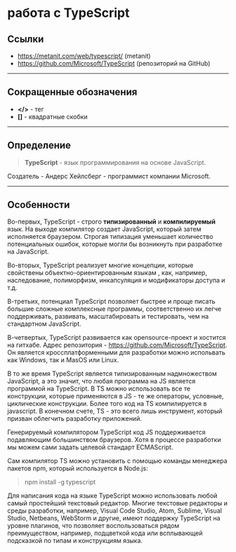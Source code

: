 # работа с TypeScript

## Ссылки

- https://metanit.com/web/typescript/ (metanit)
- https://github.com/Microsoft/TypeScript (репозиторий на GitHub)

---

## Сокращенные обозначения

- **</>** - тег
- **[]** - квадратные скобки

---

## Определение

>**TypeScript** - язык программирования на основе JavaScript.

Создатель - Андерс Хейлсберг - программист компании Microsoft.

---

## Особенности

Во-первых, TypeScript -  строго **типизированный** и **компилируемый** язык. На выходе компилятор создает JavaScript, который затем исполняется браузером. Строгая типизация уменьшает количество потенциальных ошибок, которые могли бы возникнуть при разработке на JavaScript.

Во-вторых, TypeScript реализует многие концепции, которые свойствены объектно-ориентированным языкам , как, например, наследование, полиморфизм, инкапсуляция и модификаторы доступа и т.д.

В-третьих, потенциал TypeScript позволяет быстрее и проще писать большие сложные комплексные программы, соответственно их легче поддерживать, развивать, масштабировать и тестировать, чем на стандартном JavaScript.

В-четвертых, TypeScript развивается как opensource-проект и хостится на гитхабе. Адрес репозитория - https://github.com/Microsoft/TypeScript. Он является кроссплатформенными для разработки можно испольвать как Windows, так и MasOS или Linux.

В то же время TypeScript является типизированным надмножеством JavaScript, а это значит, что любая программа на JS является программой на TypeScript. В TS можно использовать все те конструкции, которые применяются в JS - те же операторы, условные, циклические конструкции. Более того код на TS компилируется в javascript. В конечном счете, TS - это всего лишь инструмент, который призван облегчить разработку приложений.

Генерируемый компилятором TypeScript код JS поддерживается подавляющим большинством браузеров. Хотя в процессе разработки мы можем сами задать целевой стандарт ECMAScript.

Сам компилятор TS можно установить с помощью команды менеджера пакетов npm, который используется в Node.js:

> npm install -g typescript

Для написания кода на языке TypeScript можно использовать любой самый простейший текстовый редактор. Многие текстовые редакторы и среды разработки, например, Visual Code Studio, Atom, Sublime, Visual Studio, Netbeans, WebStorm и другие, имеют поддержку TypeScript на уровне плагинов, что позволяет воспользоваться рядом преимуществом, например, подцветкой кода или всплывающей подсказкой по типам и конструкциям языка.
